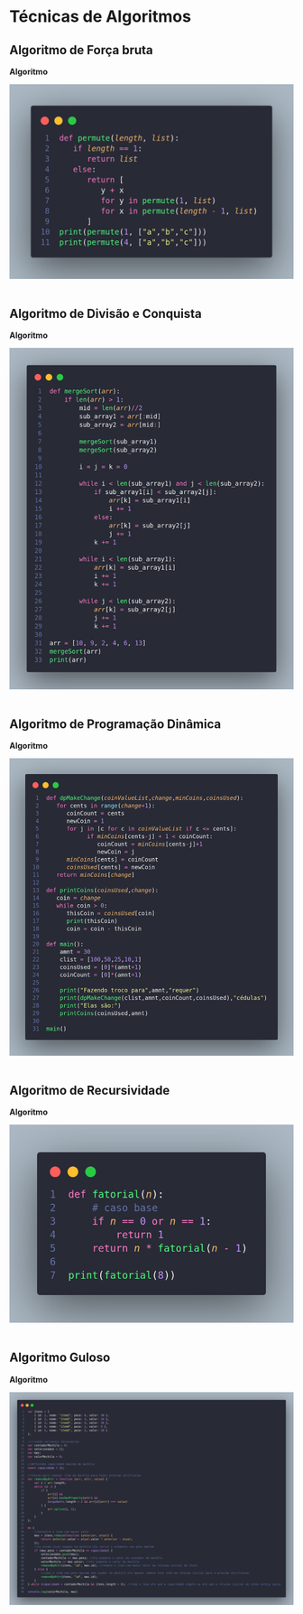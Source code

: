# Técnicas de Algoritmos

## Algoritmo de Força bruta

**Algoritmo**

<img src="./forca-bruta/forca-bruta.png"/>


<br/>
<br/>

## Algoritmo de Divisão e Conquista

**Algoritmo**

<img src="./divisao-e-conquista/divisao-e-conquista.png"/>

<br/>
<br/>
    
## Algoritmo de Programação Dinâmica

**Algoritmo**

<img src="./programacao-dinamica/programacao-dinamica.png"/>


<br/>
<br/>


## Algoritmo de Recursividade

**Algoritmo**

<img src="./recursividade/recursividade.png"/>

    
<br/>
<br/>

## Algoritmo Guloso

**Algoritmo**

<img src="./gulosos/gulosos.png"/>

    
<br/>
<br/>